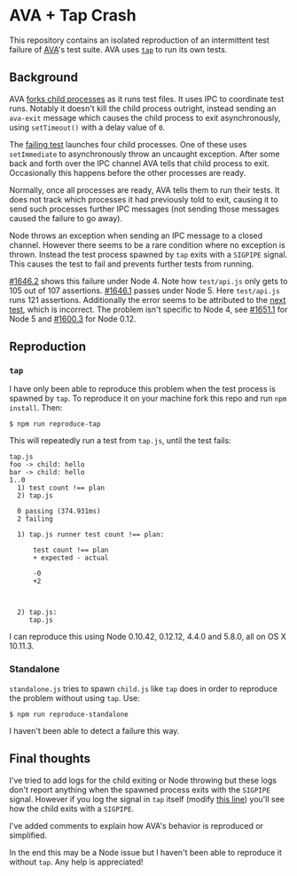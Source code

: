 # AVA + Tap Crash

This repository contains an isolated reproduction of an intermittent test
failure of [AVA](https://github.com/sindresorhus/ava)'s test suite. AVA uses
[`tap`](https://github.com/tapjs/node-tap) to run its own tests.

## Background

AVA [forks child
processes](https://nodejs.org/api/child_process.html#child_process_child_process_fork_modulepath_args_options)
as it runs test files. It uses IPC to coordinate test runs. Notably it doesn't
kill the child process outright, instead sending an `ava-exit` message which
causes the child process to exit asynchronously, using `setTimeout()` with a
delay value of `0`.

The [failing
test](https://github.com/sindresorhus/ava/blob/v0.13.0/test/api.js#L652:L682)
launches four child processes. One of these uses `setImmediate` to
asynchronously throw an uncaught exception. After some back and forth over the
IPC channel AVA tells that child process to exit. Occasionally this happens
before the other processes are ready.

Normally, once all processes are ready, AVA tells them to run their tests. It
does not track which processes it had previously told to exit, causing it to
send such processes further IPC messages (not sending those messages caused the
failure to go away).

Node throws an exception when sending an IPC message to a closed channel.
However there seems to be a rare condition where no exception is thrown. Instead
the test process spawned by `tap` exits with a `SIGPIPE` signal. This causes the
test to fail and prevents further tests from running.

[#1646.2](https://travis-ci.org/sindresorhus/ava/jobs/115088398) shows this
failure under Node 4. Note how `test/api.js` only gets to 105 out of 107
assertions. [#1646.1](https://travis-ci.org/sindresorhus/ava/jobs/115088397)
passes under Node 5. Here `test/api.js` runs 121 assertions. Additionally the
error seems to be attributed to the [next
test](https://github.com/sindresorhus/ava/blob/v0.13.0/test/api.js#L684), which
is incorrect. The problem isn't specific to Node 4, see
[#1651.1](https://travis-ci.org/sindresorhus/ava/jobs/115261117) for Node 5 and
[#1600.3](https://travis-ci.org/sindresorhus/ava/jobs/114056416) for Node 0.12.

## Reproduction

### `tap`

I have only been able to reproduce this problem when the test process is spawned
by `tap`. To reproduce it on your machine fork this repo and run `npm install`.
Then:

```console
$ npm run reproduce-tap
```

This will repeatedly run a test from `tap.js`, until the test fails:

```
tap.js
foo -> child: hello
bar -> child: hello
1..0
  1) test count !== plan
  2) tap.js

  0 passing (374.931ms)
  2 failing

  1) tap.js runner test count !== plan:

      test count !== plan
      + expected - actual

      -0
      +2



  2) tap.js:
     tap.js
```

I can reproduce this using Node 0.10.42, 0.12.12, 4.4.0 and 5.8.0, all on OS X
10.11.3.

### Standalone

`standalone.js` tries to spawn `child.js` like `tap` does in order to reproduce
the problem without using `tap`. Use:

```console
$ npm run reproduce-standalone
```

I haven't been able to detect a failure this way.

## Final thoughts

I've tried to add logs for the child exiting or Node throwing but these logs
don't report anything when the spawned process exits with the `SIGPIPE` signal.
However if you log the signal in `tap` itself (modify [this
line](https://github.com/tapjs/node-tap/blob/8ebc428cd4e96428d4e6f28c16940402288fd397/lib/test.js#L851))
you'll see how the child exits with a `SIGPIPE`.

I've added comments to explain how AVA's behavior is reproduced or simplified.

In the end this may be a Node issue but I haven't been able to reproduce it
without `tap`. Any help is appreciated!
